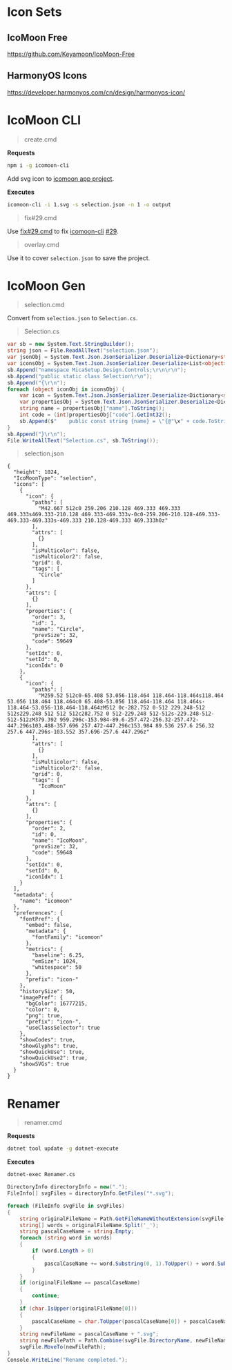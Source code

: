 # Icon Sets

## IcoMoon Free

https://github.com/Keyamoon/IcoMoon-Free

## HarmonyOS Icons

https://developer.harmonyos.com/cn/design/harmonyos-icon/

# IcoMoon CLI

> create.cmd

**Requests**

```bash
npm i -g icomoon-cli
```

Add svg icon to [icomoon app project](https://icomoon.io/app).

**Executes**

```bash
icomoon-cli -i 1.svg -s selection.json -n 1 -o output
```

> fix#29.cmd

Use [fix#29.cmd](fix#29.cmd) to fix [icomoon-cli](https://github.com/Yuyz0112/icomoon-cli) [#29](https://github.com/Yuyz0112/icomoon-cli/issues/29).

> overlay.cmd

Use it to cover `selection.json` to save the project.

# IcoMoon Gen

> selection.cmd

Convert from `selection.json` to `Selection.cs`.

> Selection.cs

```cs
var sb = new System.Text.StringBuilder();
string json = File.ReadAllText("selection.json");
var jsonObj = System.Text.Json.JsonSerializer.Deserialize<Dictionary<string, object>>(json)!;
var iconsObj = System.Text.Json.JsonSerializer.Deserialize<List<object>>(jsonObj["icons"].ToString()!)!;
sb.Append("namespace MicaSetup.Design.Controls;\r\n\r\n");
sb.Append("public static class Selection\r\n");
sb.Append("{\r\n");
foreach (object iconObj in iconsObj) {
    var icon = System.Text.Json.JsonSerializer.Deserialize<Dictionary<string, object>>(iconObj.ToString()!)!;
    var propertiesObj = System.Text.Json.JsonSerializer.Deserialize<Dictionary<string, dynamic>>(icon["properties"].ToString()!)!;
    string name = propertiesObj["name"].ToString();
    int code = (int)propertiesObj["code"].GetInt32();
    sb.Append($"    public const string {name} = \"{@"\x" + code.ToString("x4")}\";\r\n");
}
sb.Append("}\r\n");
File.WriteAllText("Selection.cs", sb.ToString());

```

> selection.json

```
{
  "height": 1024,
  "IcoMoonType": "selection",
  "icons": [
    {
      "icon": {
        "paths": [
          "M42.667 512c0 259.206 210.128 469.333 469.333 469.333s469.333-210.128 469.333-469.333v-0c0-259.206-210.128-469.333-469.333-469.333s-469.333 210.128-469.333 469.333h0z"
        ],
        "attrs": [
          {}
        ],
        "isMulticolor": false,
        "isMulticolor2": false,
        "grid": 0,
        "tags": [
          "Circle"
        ]
      },
      "attrs": [
        {}
      ],
      "properties": {
        "order": 3,
        "id": 1,
        "name": "Circle",
        "prevSize": 32,
        "code": 59649
      },
      "setIdx": 0,
      "setId": 0,
      "iconIdx": 0
    },
    {
      "icon": {
        "paths": [
          "M259.52 512c0-65.408 53.056-118.464 118.464-118.464s118.464 53.056 118.464 118.464c0 65.408-53.056 118.464-118.464 118.464s-118.464-53.056-118.464-118.464zM512 0c-282.752 0-512 229.248-512 512s229.248 512 512 512c282.752 0 512-229.248 512-512s-229.248-512-512-512zM379.392 959.296c-153.984-89.6-257.472-256.32-257.472-447.296s103.488-357.696 257.472-447.296c153.984 89.536 257.6 256.32 257.6 447.296s-103.552 357.696-257.6 447.296z"
        ],
        "attrs": [
          {}
        ],
        "isMulticolor": false,
        "isMulticolor2": false,
        "grid": 0,
        "tags": [
          "IcoMoon"
        ]
      },
      "attrs": [
        {}
      ],
      "properties": {
        "order": 2,
        "id": 0,
        "name": "IcoMoon",
        "prevSize": 32,
        "code": 59648
      },
      "setIdx": 0,
      "setId": 0,
      "iconIdx": 1
    }
  ],
  "metadata": {
    "name": "icomoon"
  },
  "preferences": {
    "fontPref": {
      "embed": false,
      "metadata": {
        "fontFamily": "icomoon"
      },
      "metrics": {
        "baseline": 6.25,
        "emSize": 1024,
        "whitespace": 50
      },
      "prefix": "icon-"
    },
    "historySize": 50,
    "imagePref": {
      "bgColor": 16777215,
      "color": 0,
      "png": true,
      "prefix": "icon-",
      "useClassSelector": true
    },
    "showCodes": true,
    "showGlyphs": true,
    "showQuickUse": true,
    "showQuickUse2": true,
    "showSVGs": true
  }
}
```

# Renamer

> renamer.cmd

**Requests**

```bash
dotnet tool update -g dotnet-execute
```

**Executes**

```bash
dotnet-exec Renamer.cs
```

```cs
DirectoryInfo directoryInfo = new(".");
FileInfo[] svgFiles = directoryInfo.GetFiles("*.svg");

foreach (FileInfo svgFile in svgFiles)
{
    string originalFileName = Path.GetFileNameWithoutExtension(svgFile.Name);
    string[] words = originalFileName.Split('_');
    string pascalCaseName = string.Empty;
    foreach (string word in words)
    {
        if (word.Length > 0)
        {
            pascalCaseName += word.Substring(0, 1).ToUpper() + word.Substring(1).ToLower();
        }
    }
    if (originalFileName == pascalCaseName)
    {
        continue;
    }
    if (char.IsUpper(originalFileName[0]))
    {
        pascalCaseName = char.ToUpper(pascalCaseName[0]) + pascalCaseName.Substring(1);
    }
    string newFileName = pascalCaseName + ".svg";
    string newFilePath = Path.Combine(svgFile.DirectoryName, newFileName);
    svgFile.MoveTo(newFilePath);
}
Console.WriteLine("Rename completed.");
```


